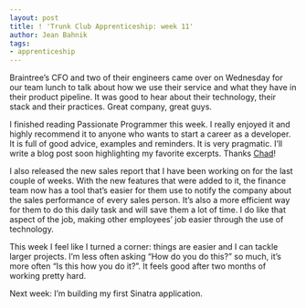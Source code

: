 ```yaml
---
layout: post
title: ! 'Trunk Club Apprenticeship: week 11'
author: Jean Bahnik
tags:
- apprenticeship
---
```

Braintree’s CFO and two of their engineers came over on Wednesday for our team lunch to talk about how we use their service and what they have in their product pipeline. It was good to hear about their technology, their stack and their practices. Great company, great guys.

<!-- more -->

I finished reading Passionate Programmer this week. I really enjoyed it and highly recommend it to anyone who wants to start a career as a developer. It is full of good advice, examples and reminders. It is very pragmatic. I’ll write a blog post soon highlighting my favorite excerpts. Thanks [Chad](https://twitter.com/#!/chadfowler)!

I also released the new sales report that I have been working on for the last couple of weeks. With the new features that were added to it, the finance team now has a tool that’s easier for them use to notify the company about the sales performance of every sales person. It’s also a more efficient way for them to do this daily task and will save them a lot of time. I do like that aspect of the job, making other employees’ job easier through the use of technology.

This week I feel like I turned a corner: things are easier and I can tackle larger projects. I’m less often asking “How do you do this?” so much, it’s more often “Is this how you do it?”. It feels good after two months of working pretty hard.

Next week: I’m building my first Sinatra application.
